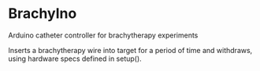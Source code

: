 # BrachyIno
Arduino catheter controller for brachytherapy experiments

Inserts a brachytherapy wire into target for a period of time and withdraws, using hardware specs defined in setup().
